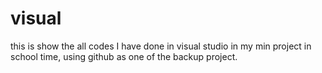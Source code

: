 # visual
this is show the all codes I have done in visual studio in my min project in school time,
using github as one of the backup project.
